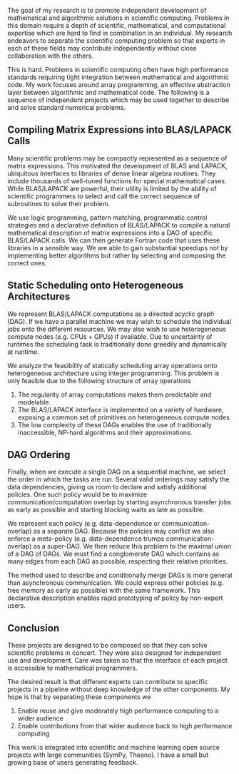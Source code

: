 The goal of my research is to promote independent development of mathematical and algorithmic solutions in scientific computing.  Problems in this domain require a depth of scientific, mathematical, and computational expertise which are hard to find in combination in an individual.  My research endeavors to separate the scientific computing problem so that experts in each of these fields may contribute independently without close collaboration with the others.  

This is hard. Problems in scientific computing often have high performance standards requiring tight integration between mathematical and algorithmic code.  My work focuses around array programming, an effective abstraction layer between algorithmic and mathematical code.  The following is a sequence of independent projects which may be used together to describe and solve standard numerical problems.


Compiling Matrix Expressions into BLAS/LAPACK Calls
---------------------------------------------------

Many scientific problems may be compactly represented as a sequence of matrix expressions.  This motivated the development of BLAS and LAPACK, ubiquitous interfaces to libraries of dense linear algebra routines.  They include thousands of well-tuned functions for special mathematical cases.  While BLAS/LAPACK are powerful, their utility is limited by the ability of scientific programmers to select and call the correct sequence of subroutines to solve their problem.

We use logic programming, pattern matching, programmatic control strategies and a declarative definition of BLAS/LAPACK to compile a natural mathematical description of matrix expressions into a DAG of specific BLAS/LAPACK calls.  We can then generate Fortran code that uses these libraries in a sensible way.  We are able to gain substantial speedups not by implementing better algorithms but rather by selecting and composing the correct ones.


Static Scheduling onto Heterogeneous Architectures
--------------------------------------------------

We represent BLAS/LAPACK computations as a directed acyclic graph (DAG).  If we have a parallel machine we may wish to schedule the individual jobs onto the different resources.  We may also wish to use heterogeneous compute nodes (e.g. CPUs + GPUs) if available.  Due to uncertainty of runtimes the scheduling task is traditionally done greedily and dynamically at runtime.

We analyze the feasibility of statically scheduling array operations onto heterogeneous architecture using integer programming.  This problem is only feasible due to the following structure of array operations

1.  The regularity of array computations makes them predictable and modelable.
2.  The BLAS/LAPACK interface is implemented on a variety of hardware, exposing a common set of primitives on heterogeneous compute nodes
3.  The low complexity of these DAGs enables the use of traditionally inaccessible, NP-hard algorithms and their approximations.


DAG Ordering
------------

Finally, when we execute a single DAG on a sequential machine, we select the order in which the tasks are run.  Several valid orderings may satisfy the data dependencies, giving us room to declare and satisfy additional policies.  One such policy would be to maximize communication/computation overlap by starting asynchronous transfer jobs as early as possible and starting blocking waits as late as possible.

We represent each policy (e.g. data-dependence or communication-overlap) as a separate DAG.  Because the policies may conflict we also enforce a meta-policy (e.g. data-dependence trumps communication-overlap) as a super-DAG.  We then reduce this problem to the maximal union of a DAG of DAGs.  We must find a conglomerate DAG which contains as many edges from each DAG as possible, respecting their relative priorities.

The method used to describe and conditionally merge DAGs is more general than asynchronous communication.  We could express other policies (e.g. free memory as early as possible) with the same framework.  This declarative description enables rapid prototyping of policy by non-expert users.

Conclusion
----------

These projects are designed to be composed so that they can solve scientific problems in concert.  They were also designed for independent use and development.  Care was taken so that the interface of each project is accessible to mathematical programmers.

The desired result is that different experts can contribute to specific projects in a pipeline without deep knowledge of the other components.  My hope is that by separating these components we

1.  Enable reuse and give moderately high performance computing to a wider audience
2.  Enable contributions from that wider audience back to high performance computing 

This work is integrated into scientific and machine learning open source projects with large communities (SymPy, Theano).  I have a small but growing base of users generating feedback.
